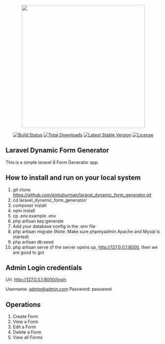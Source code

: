 <p align="center"><a href="https://laravel.com" target="_blank"><img src="https://raw.githubusercontent.com/laravel/art/master/logo-lockup/5%20SVG/2%20CMYK/1%20Full%20Color/laravel-logolockup-cmyk-red.svg" width="400"></a></p>

<p align="center">
<a href="https://travis-ci.org/laravel/framework"><img src="https://travis-ci.org/laravel/framework.svg" alt="Build Status"></a>
<a href="https://packagist.org/packages/laravel/framework"><img src="https://img.shields.io/packagist/dt/laravel/framework" alt="Total Downloads"></a>
<a href="https://packagist.org/packages/laravel/framework"><img src="https://img.shields.io/packagist/v/laravel/framework" alt="Latest Stable Version"></a>
<a href="https://packagist.org/packages/laravel/framework"><img src="https://img.shields.io/packagist/l/laravel/framework" alt="License"></a>
</p>

## Laravel Dynamic Form Generator
This is a simple laravel 8 Form Generator app.

## How to install and run on your local system
1. git clone https://github.com/pintuburman/laravel_dynamic_form_generator.git
2. cd laravel_dynamic_form_generator/
3. composer install
4. npm install
5. cp .env.example .env
6. php artisan key:generate
7. Add your database config in the .env file
8. php artisan migrate (Note: Make sure phpmyadmin Apache and Mysql is started)
9. php artisan db:seed
10. php artisan serve (if the server opens up, http://127.0.0.1:8000,  then we are good to go)

## Admin Login credentials
Url: http://127.0.0.1:8000/login

Username: admin@admin.com
Password: password

## Operations
1. Create Form
2. View a Form
3. Edit a Form
4. Delete a Form
5. View all Forms
